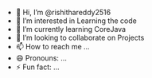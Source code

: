 - 👋 Hi, I’m @rishithareddy2516
- 👀 I’m interested in Learning the code
- 🌱 I’m currently learning CoreJava
- 💞️ I’m looking to collaborate on Projects
- 📫 How to reach me ...
- 😄 Pronouns: ...
- ⚡ Fun fact: ...

<!---
rishithareddy2516/rishithareddy2516 is a ✨ special ✨ repository because its `README.md` (this file) appears on your GitHub profile.
You can click the Preview link to take a look at your changes.
--->
